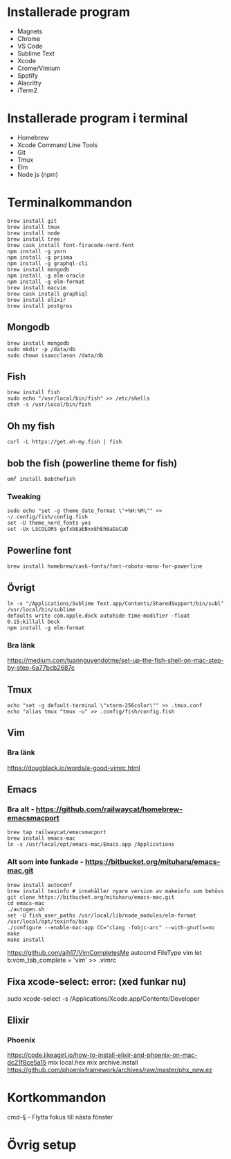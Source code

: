 # Installerade program
* Magnets
* Chrome
* VS Code
* Sublime Text
* Xcode
* Crome/Vimium
* Spotify
* Alacritty
* iTerm2

# Installerade program i terminal
* Homebrew
* Xcode Command Line Tools
* Git
* Tmux
* Elm
* Node js (npm)

# Terminalkommandon
```
brew install git
brew install tmux
brew install node
brew install tree
brew cask install font-firacode-nerd-font
npm install -g yarn
npm install -g prisma
npm install -g graphql-cli
brew install mongodb
npm install -g elm-oracle
npm install -g elm-format
brew install macvim
brew cask install graphiql
brew install elixir
brew install postgres
```
## Mongodb
```
brew install mongodb
sudo mkdir -p /data/db
sudo chown isaacclason /data/db
```
## Fish
```
brew install fish
sudo echo "/usr/local/bin/fish" >> /etc/shells
chsh -s /usr/local/bin/fish
```
## Oh my fish
```
curl -L https://get.oh-my.fish | fish
```
## bob the fish (powerline theme for fish)
```
omf install bobthefish
```

### Tweaking
```
sudo echo "set -g theme_date_format \"+%H:%M\"" >> ~/.config/fish/config.fish
set -U theme_nerd_fonts yes
set -Ux LSCOLORS gxfxbEaEBxxEhEhBaDaCaD
```
## Powerline font
```
brew install homebrew/cask-fonts/font-roboto-mono-for-powerline
```
## Övrigt
```
ln -s "/Applications/Sublime Text.app/Contents/SharedSupport/bin/subl" /usr/local/bin/sublime
defaults write com.apple.dock autohide-time-modifier -float 0.15;killall Dock
npm install -g elm-format
```
### Bra länk
https://medium.com/tuannguyendotme/set-up-the-fish-shell-on-mac-step-by-step-6a77bcb2687c

## Tmux
```
echo "set -g default-terminal \"xterm-256color\"" >> .tmux.conf
echo "alias tmux "tmux -u" >> .config/fish/config.fish
```
## Vim
### Bra länk
https://dougblack.io/words/a-good-vimrc.html

## Emacs
### Bra alt - https://github.com/railwaycat/homebrew-emacsmacport
```
brew tap railwaycat/emacsmacport
brew install emacs-mac
ln -s /usr/local/opt/emacs-mac/Emacs.app /Applications
```


### Alt som inte funkade - https://bitbucket.org/mituharu/emacs-mac.git
```
brew install autoconf
brew install texinfo # innehåller nyare version av makeinfo som behövs
git clone https://bitbucket.org/mituharu/emacs-mac.git
cd emacs-mac
./autogen.sh
set -U fish_user_paths /usr/local/lib/node_modules/elm-format /usr/local/opt/texinfo/bin
./configure --enable-mac-app CC="clang -fobjc-arc" --with-gnutls=no
make
make install
```
https://github.com/ajh17/VimCompletesMe
autocmd FileType vim let b:vcm_tab_complete = 'vim' >> .vimrc

## Fixa xcode-select: error: (xed funkar nu)
sudo xcode-select -s /Applications/Xcode.app/Contents/Developer

## Elixir
### Phoenix
https://code.likeagirl.io/how-to-install-elixir-and-phoenix-on-mac-dc21f8ce5a15
mix local.hex 
mix archive.install https://github.com/phoenixframework/archives/raw/master/phx_new.ez

# Kortkommandon
cmd-§ - Flytta fokus till nästa fönster

# Övrig setup
